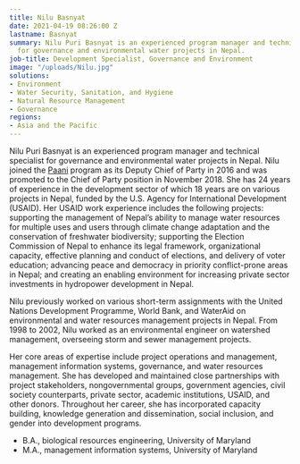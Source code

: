 ```yaml
---
title: Nilu Basnyat
date: 2021-04-19 08:26:00 Z
lastname: Basnyat
summary: Nilu Puri Basnyat is an experienced program manager and technical specialist
  for governance and environmental water projects in Nepal.
job-title: Development Specialist, Governance and Environment
image: "/uploads/Nilu.jpg"
solutions:
- Environment
- Water Security, Sanitation, and Hygiene
- Natural Resource Management
- Governance
regions:
- Asia and the Pacific
---
```


Nilu Puri Basnyat is an experienced program manager and technical specialist for governance and environmental water projects in Nepal. Nilu joined the [Paani](https://www.dai.com/our-work/projects/Nepal-Program-for-Aquatic-Natural-Resources-Improvement-PANI) program as its Deputy Chief of Party in 2016 and was promoted to the Chief of Party position in November 2018. She has 24 years of experience in the development sector of which 18 years are on various projects in Nepal, funded by the U.S. Agency for International Development (USAID). Her USAID work experience includes the following projects: supporting the management of Nepal’s ability to manage water resources for multiple uses and users through climate change adaptation and the conservation of freshwater biodiversity; supporting the Election Commission of Nepal to enhance its legal framework, organizational capacity, effective planning and conduct of elections, and delivery of voter education; advancing peace and democracy in priority conflict-prone areas in Nepal; and creating an enabling environment for increasing private sector investments in hydropower development in Nepal.

Nilu previously worked on various short-term assignments with the United Nations Development Programme, World Bank, and WaterAid on environmental and water resources management projects in Nepal. From 1998 to 2002, Nilu worked as an environmental engineer on watershed management, overseeing storm and sewer management projects. 

Her core areas of expertise include project operations and management, management information systems, governance, and water resources management. She has developed and maintained close partnerships with project stakeholders, nongovernmental groups, government agencies, civil society counterparts, private sector, academic institutions, USAID, and other donors. Throughout her career, she has incorporated capacity building, knowledge generation and dissemination, social inclusion, and gender into development programs. 

* B.A., biological resources engineering, University of Maryland
* M.A., management information systems, University of Maryland 